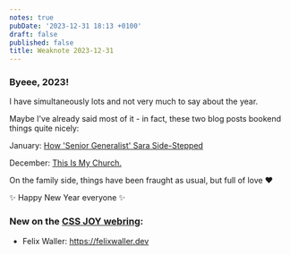 ```yaml
---
notes: true
pubDate: '2023-12-31 18:13 +0100'
draft: false
published: false
title: Weaknote 2023-12-31
---
```

### Byeee, 2023!

I have simultaneously lots and not very much to say about the year.

Maybe I've already said most of it - in fact, these two blog posts bookend things quite nicely:

January: [How 'Senior Generalist' Sara Side-Stepped](https://sarajoy.dev/blog/saras-side-step/)

December: [This Is My Church.](https://sarajoy.dev/blog/my-church/)

On the family side, things have been fraught as usual, but full of love ❤️

✨ Happy New Year everyone ✨

### New on the [CSS JOY webring](https://cs.sjoy.lol):
- Felix Waller: https://felixwaller.dev